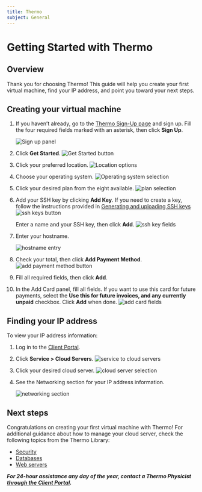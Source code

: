 ```yaml
---
title: Thermo
subject: General
---
```


# Getting Started with Thermo

## Overview
Thank you for choosing Thermo! This guide will help you create your first virtual machine, find your IP address, and point you toward your next steps.

## Creating your virtual machine
1. If you haven’t already, go to the [Thermo Sign-Up page](https://core.thermo.io/sign-up) and sign up. Fill the four required fields marked with an asterisk, then click **Sign Up**.

   ![Sign up panel](https://raw.githubusercontent.com/thermoio/docs/master/images/getting-started-thermo/2017-10-27_14-36-44.png)

2. Click **Get Started**.
  ![Get Started button](https://raw.githubusercontent.com/thermoio/docs/master/images/getting-started-thermo/2017-10-27_14-46-09.png)

3. Click your preferred location.
   ![Location options](https://raw.githubusercontent.com/thermoio/docs/master/images/getting-started-thermo/2017-10-27_15-21-57.png)

4. Choose your operating system.
   ![Operating system selection](https://raw.githubusercontent.com/thermoio/docs/master/images/getting-started-thermo/2017-10-27_15-22-37.png)

5. Click your desired plan from the eight available.
   ![plan selection](https://raw.githubusercontent.com/thermoio/docs/master/images/getting-started-thermo/2017-10-27_15-29-37.png)

6. Add your SSH key by clicking **Add Key**. If you need to create a key, follow the instructions provided in [Generating and uploading SSH keys](https://github.com/thermoio/docs/blob/master/security/generating-and-uploading-ssh-keys.md)
   ![ssh keys button](https://raw.githubusercontent.com/thermoio/docs/master/images/getting-started-thermo/2017-10-27_15-31-37.png)

   Enter a name and your SSH key, then click **Add**.
   ![ssh key fields](https://raw.githubusercontent.com/thermoio/docs/master/images/getting-started-thermo/2017-10-27_16-10-24.png)

7. Enter your hostname.

   ![hostname entry](https://raw.githubusercontent.com/thermoio/docs/master/images/getting-started-thermo/2017-10-27_16-57-28.png)

8. Check your total, then click **Add Payment Method**.
   ![add payment method button](https://raw.githubusercontent.com/thermoio/docs/master/images/getting-started-thermo/2017-10-27_16-59-03.png)

9. Fill all required fields, then click **Add**.

10. In the Add Card panel, fill all fields. If you want to use this card for future payments, select the **Use this for future invoices, and any currently unpaid** checkbox. Click **Add** when done.
   ![add card fields](https://raw.githubusercontent.com/thermoio/docs/master/images/getting-started-thermo/2017-10-27_17-02-43.png)

## Finding your IP address
To view your IP address information:
1. Log in to the [Client Portal](https://core.thermo.io/login).
2. Click **Service > Cloud Servers**.
   ![service to cloud servers](https://raw.githubusercontent.com/thermoio/docs/master/images/getting-started-thermo/2017-10-31_15-28-44.png)

3. Click your desired cloud server.
   ![cloud server selection](https://raw.githubusercontent.com/thermoio/docs/master/images/getting-started-thermo/2017-10-31_15-35-00.png)

4. See the Networking section for your IP address information.

   ![networking section](https://raw.githubusercontent.com/thermoio/docs/master/images/getting-started-thermo/2017-10-31_15-39-40.png)

## Next steps
Congratulations on creating your first virtual machine with Thermo! For additional guidance about how to manage your cloud server, check the following topics from the Thermo Library:
* [Security](https://www.thermo.io/how-to/security)
* [Databases](https://www.thermo.io/how-to/databases)
* [Web servers](https://www.thermo.io/how-to/web-servers)

**_For 24-hour assistance any day of the year, contact a Thermo Physicist [through the Client Portal](https://core.thermo.io/login/)._**

